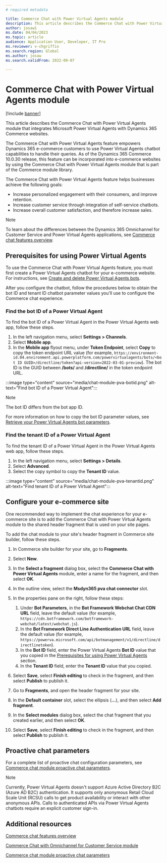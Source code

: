 ```yaml
---
# required metadata

title: Commerce Chat with Power Virtual Agents module
description: This article describes the Commerce Chat with Power Virtual Agents module that integrates Microsoft Power Virtual Agents with Dynamics 365 Commerce websites.
author: josaw1
ms.date: 04/04/2023
ms.topic: article
audience: Application User, Developer, IT Pro
ms.reviewer: v-chgriffin
ms.search.region: Global
ms.author: josaw
ms.search.validFrom: 2022-09-07

---
```


# Commerce Chat with Power Virtual Agents module

[!include [banner](includes/banner.md)]

This article describes the Commerce Chat with Power Virtual Agents module that integrates Microsoft Power Virtual Agents with Dynamics 365 Commerce websites.

The Commerce Chat with Power Virtual Agents feature empowers Dynamics 365 e-commerce customers to use Power Virtual Agents chatbot capabilities to handle their queries. As of the Dynamics 365 Commerce 10.0.30 release, this feature can be incorporated into e-commerce websites by using the Commerce Chat with Power Virtual Agents module that is part of the Commerce module library.

The Commerce Chat with Power Virtual Agents feature helps businesses achieve the following goals:

- Increase personalized engagement with their consumers, and improve retention.
- Increase customer service through integration of self-service chatbots.
- Increase overall customer satisfaction, and therefore increase sales.

> [!NOTE]
> To learn about the differences between the Dynamics 365 Omnichannel for Customer Service and Power Virtual Agents applications, see [Commerce chat features overview](commerce-chat-overview.md).

## <a id="prereq"></a>Prerequisites for using Power Virtual Agents

To use the Commerce Chat with Power Virtual Agents feature, you must first create a Power Virtual Agents chatbot for your e-commerce website. For instructions, see [Create and delete Power Virtual Agents bots](/power-virtual-agents/authoring-first-bot).

After you configure the chatbot, follow the procedures below to obtain the bot ID and tenant ID chatbot parameter values you'll use to configure the Commerce chat experience. 

### Find the bot ID of a Power Virtual Agent

To find the bot ID of a Power Virtual Agent in the Power Virtual Agents web app, follow these steps.

1. In the left navigation menu, select **Settings \> Channels**.
1. Select **Mobile app**.
1. In the **Mobile app** flyout menu, under **Token Endpoint**, select **Copy** to copy the token endpoint URL value (for example, `https://environment-id.04.environment.api.powerplatform.com/powervirtualagents/bots/<bot ID GUID>/directline/token?api-version=2022-03-01-preview`). The bot ID is the GUID between **/bots/** and **/directline/** in the token endpoint URL.

:::image type="content" source="media/chat-module-pva-botid.png" alt-text="Find bot ID of a Power Virtual Agent":::

> [!NOTE]
> The bot ID differs from the bot app ID.

For more information on how to copy the bot ID parameter values, see [Retrieve your Power Virtual Agents bot parameters](/power-virtual-agents/publication-connect-bot-to-custom-application#retrieve-your-power-virtual-agents-bot-parameters).

### Find the tenant ID of a Power Virtual Agent

To find the tenant ID of a Power Virtual Agent in the Power Virtual Agents web app, follow these steps.

1. In the left navigation menu, select **Settings \> Details**.
1. Select **Advanced**.
1. Select the copy symbol to copy the **Tenant ID** value.

:::image type="content" source="media/chat-module-pva-tenantid.png" alt-text="Find tenant ID of a Power Virtual Agent":::

## Configure your e-commerce site 

One recommended way to implement the chat experience for your e-commerce site is to add the Commerce Chat with Power Virtual Agents module to the shared header fragment that is used on your site pages.

To add the chat module to your site's header fragment in Commerce site builder, follow these steps.

1. In Commerce site builder for your site, go to **Fragments**.
1. Select **New**.
1. In the **Select a fragment** dialog box, select the **Commerce Chat with Power Virtual Agents** module, enter a name for the fragment, and then select **OK**.
1. In the outline view, select the **Msdyn365 pva chat connector** slot.
1. In the properties pane on the right, follow these steps:

    1. Under **Bot Parameters**, in the **Bot Framework Webchat Chat CDN URL** field, leave the default value (for example, `https://cdn.botframework.com/botframework-webchat/latest/webchat.js`).
    1. In the **Bot Framework Direct Line Authentication URL** field, leave the default value (for example, `https://powerva.microsoft.com/api/botmanagement/v1/directline/directlinetoken`).
    1. In the **Bot ID** field, enter the Power Virtual Agents **Bot ID** value that you copied in the [Prerequisites for using Power Virtual Agents](#prereq) section.
    1. In the **Tenant ID** field, enter the **Tenant ID** value that you copied.

1. Select **Save**, select **Finish editing** to check in the fragment, and then select **Publish** to publish it.
1. Go to **Fragments**, and open the header fragment for your site.
1. In the **Default container** slot, select the ellipsis (**...**), and then select **Add fragment**.
1. In the **Select modules** dialog box, select the chat fragment that you created earlier, and then select **OK**.
1. Select **Save**, select **Finish editing** to check in the fragment, and then select **Publish** to publish it.

## Proactive chat parameters

For a complete list of proactive chat configuration parameters, see [Commerce chat module proactive chat parameters](chat-proactive-chat-parameters.md).

> [!NOTE]
> Currently, Power Virtual Agents doesn't support Azure Active Directory B2C (Azure AD B2C) authentication. It supports only anonymous Retail Cloud Scale Unit (RCSU) calls to get product availability or interact with other anonymous APIs. Calls to authenticated APIs via Power Virtual Agents chatbots require an explicit customer sign-in.

## Additional resources

[Commerce chat features overview](commerce-chat-overview.md)

[Commerce Chat with Omnichannel for Customer Service module](commerce-chat-module.md)

[Commerce chat module proactive chat parameters](chat-proactive-chat-parameters.md)
